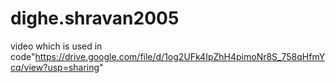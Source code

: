 # dighe.shravan2005

video which is used in code"https://drive.google.com/file/d/1og2UFk4IpZhH4pimoNr8S_758qHfmYcq/view?usp=sharing"
